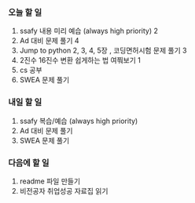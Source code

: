 ### 오늘 할 일
1. ssafy 내용 미리 예습 (always high priority) 2
2. Ad 대비 문제 풀기 4
3. Jump to python 2, 3, 4, 5장  , 코딩면허시험 문제 풀기 3
4. 2진수 16진수 변환 쉽게하는 법 여쭤보기 1
5. cs 공부
6. SWEA 문제 풀기

### 내일 할 일
1. ssafy 복습/예습 (always high priority)
2. Ad 대비 문제 풀기
3. SWEA 문제 풀기

### 다음에 할 일
1. readme 파일 만들기
2. 비전공자 취업성공 자료집 읽기